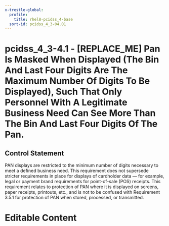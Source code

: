 ```yaml
---
x-trestle-global:
  profile:
    title: rhel8-pcidss_4-base
  sort-id: pcidss_4_3-04.01
---
```


# pcidss_4_3-4.1 - \[REPLACE_ME\] Pan Is Masked When Displayed (The Bin And Last Four Digits Are The Maximum Number Of Digits To Be Displayed), Such That Only Personnel With A Legitimate Business Need Can See More Than The Bin And Last Four Digits Of The Pan.

## Control Statement

PAN displays are restricted to the minimum number of digits necessary to meet a defined
business need. This requirement does not supersede stricter requirements in place for
displays of cardholder data — for example, legal or payment brand requirements for
point-of-sale (POS) receipts. This requirement relates to protection of PAN where it is
displayed on screens, paper receipts, printouts, etc., and is not to be confused with
Requirement 3.5.1 for protection of PAN when stored, processed, or transmitted.

# Editable Content

<!-- Make additions and edits below -->
<!-- The above represents the contents of the control as received by the profile, prior to additions. -->
<!-- If the profile makes additions to the control, they will appear below. -->
<!-- The above markdown may not be edited but you may edit the content below, and/or introduce new additions to be made by the profile. -->
<!-- If there is a yaml header at the top, parameter values may be edited. Use --set-parameters to incorporate the changes during assembly. -->
<!-- The content here will then replace what is in the profile for this control, after running profile-assemble. -->
<!-- The current profile has no added parts for this control, but you may add new ones here. -->
<!-- Each addition must have a heading either of the form ## Control my_addition_name -->
<!-- or ## Part a. (where the a. refers to one of the control statement labels.) -->
<!-- "## Control" parts are new parts added after the statement part. -->
<!-- "## Part" parts are new parts added into the top-level statement part with that label. -->
<!-- Subparts may be added with nested hash levels of the form ### My Subpart Name -->
<!-- underneath the parent ## Control or ## Part being added -->
<!-- See https://oscal-compass.github.io/compliance-trestle/tutorials/ssp_profile_catalog_authoring/ssp_profile_catalog_authoring for guidance. -->
